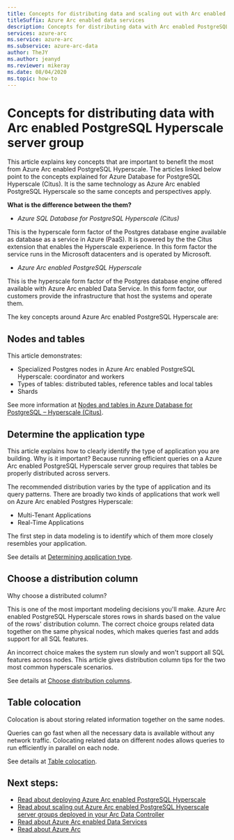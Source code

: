 ```yaml
--- 
title: Concepts for distributing data and scaling out with Arc enabled PostgreSQL Hyperscale server group
titleSuffix: Azure Arc enabled data services
description: Concepts for distributing data with Arc enabled PostgreSQL Hyperscale server group
services: azure-arc
ms.service: azure-arc
ms.subservice: azure-arc-data
author: TheJY
ms.author: jeanyd
ms.reviewer: mikeray
ms.date: 08/04/2020
ms.topic: how-to
---
```


 
# Concepts for distributing data with Arc enabled PostgreSQL Hyperscale server group

This article explains key concepts that are important to benefit the most from Azure Arc enabled PostgreSQL Hyperscale.
The articles linked below point to the concepts explained for Azure Database for PostgreSQL Hyperscale (Citus). It is the same technology as Azure Arc enabled PostgreSQL Hyperscale so the same concepts and perspectives apply.

**What is the difference between the them?**
- _Azure SQL Database for PostgreSQL Hyperscale (Citus)_

This is the hyperscale form factor of the Postgres database engine available as database as a service in Azure (PaaS). It is powered by the the Citus extension that enables the Hyperscale experience. In this form factor the service runs in the Microsoft datacenters and is operated by Microsoft.

- _Azure Arc enabled PostgreSQL Hyperscale_

This is the hyperscale form factor of the Postgres database engine offered available with Azure Arc enabled Data Service. In this form factor, our customers provide the infrastructure that host the systems and operate them.

The key concepts around Azure Arc enabled PostgreSQL Hyperscale are:

## Nodes and tables

This article demonstrates:
- Specialized Postgres nodes in Azure Arc enabled PostgreSQL Hyperscale: coordinator and workers
- Types of tables: distributed tables, reference tables and local tables
- Shards

See more information at [Nodes and tables in Azure Database for PostgreSQL – Hyperscale (Citus)](../../postgresql/concepts-hyperscale-nodes.md). 

## Determine the application type

This article explains how to clearly identify the type of application you are building. Why is it important?
Because running efficient queries on a Azure Arc enabled PostgreSQL Hyperscale server group requires that tables be properly distributed across servers. 

The recommended distribution varies by the type of application and its query patterns. There are broadly two kinds of applications that work well on Azure Arc enabled Postgres Hyperscale:
- Multi-Tenant Applications
- Real-Time Applications

The first step in data modeling is to identify which of them more closely resembles your application.

See details at [Determining application type](../../postgresql/concepts-hyperscale-app-type.md).


## Choose a distribution column

Why choose a distributed column?

This is one of the most important modeling decisions you'll make. Azure Arc enabled PostgreSQL Hyperscale stores rows in shards based on the value of the rows' distribution column. The correct choice groups related data together on the same physical nodes, which makes queries fast and adds support for all SQL features. 

An incorrect choice makes the system run slowly and won't support all SQL features across nodes. This article gives distribution column tips for the two most common hyperscale scenarios.

See details at [Choose distribution columns](../../postgresql/concepts-hyperscale-choose-distribution-column.md).

## Table colocation

Colocation is about storing related information together on the same nodes. 

Queries can go fast when all the necessary data is available without any network traffic. Colocating related data on different nodes allows queries to run efficiently in parallel on each node.

See details at [Table colocation](../../postgresql/concepts-hyperscale-colocation.md).


## Next steps:
- [Read about deploying Azure Arc enabled PostgreSQL Hyperscale](create-postgresql-hyperscale-server-group.md)
- [Read about scaling out Azure Arc enabled PostgreSQL Hyperscale server groups deployed in your Arc Data Controller](scale-out-postgresql-hyperscale-server-group.md)
- [Read about Azure Arc enabled Data Services](https://azure.microsoft.com/services/azure-arc/hybrid-data-services)
- [Read about Azure Arc](https://http://aka.ms/azurearc)

